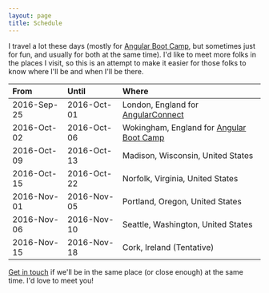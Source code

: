 ```yaml
---
layout: page
title: Schedule
---
```


I travel a lot these days (mostly for [Angular Boot Camp](http://angularbootcamp.com/), but sometimes just for fun, and usually for both at the same time). I'd like to meet more folks in the places I visit, so this is an attempt to make it easier for those folks to know where I'll be and when I'll be there.

| From        | Until       | Where
|:------------|:------------|:-
| 2016-Sep-25 | 2016-Oct-01 | London, England for [AngularConnect](http://angularconnect.com/)
| 2016-Oct-02 | 2016-Oct-06 | Wokingham, England for [Angular Boot Camp](http://angularbootcamp.com/)
| 2016-Oct-09 | 2016-Oct-13 | Madison, Wisconsin, United States
| 2016-Oct-15 | 2016-Oct-22 | Norfolk, Virginia, United States
| 2016-Nov-01 | 2016-Nov-05 | Portland, Oregon, United States
| 2016-Nov-06 | 2016-Nov-10 | Seattle, Washington, United States
| 2016-Nov-15 | 2016-Nov-18 | Cork, Ireland (Tentative)

[Get in touch](/contact/) if we'll be in the same place (or close enough) at the same time. I'd love to meet you!

